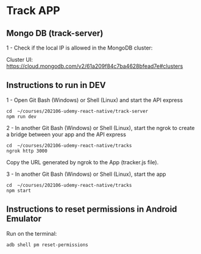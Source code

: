 # Track APP

## Mongo DB (track-server)

1 - Check if the local IP is allowed in the MongoDB cluster:

Cluster UI: https://cloud.mongodb.com/v2/61a209f84c7ba4628bfead7e#clusters

## Instructions to run in DEV

1 - Open Git Bash (Windows) or Shell (Linux) and start the API express
```
cd  ~/courses/202106-udemy-react-native/track-server
npm run dev
```

2 - In another Git Bash (Windows) or Shell (Linux), start the ngrok to create a bridge between your app and the API express
```
cd  ~/courses/202106-udemy-react-native/tracks
ngrok http 3000 
```
Copy the URL generated by ngrok to the App (tracker.js file).

3 - In another Git Bash (Windows) or Shell (Linux), start the app
```
cd  ~/courses/202106-udemy-react-native/tracks
npm start
```

## Instructions to reset permissions in Android Emulator

Run on the terminal:
```
adb shell pm reset-permissions
```